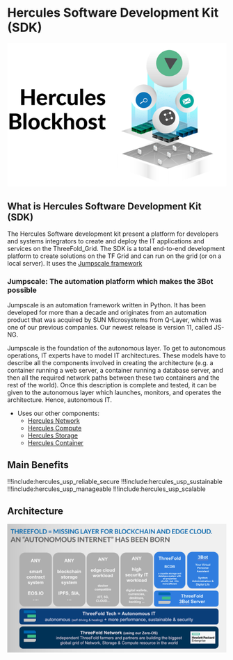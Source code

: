 # Hercules Software Development Kit (SDK)

![](img/bh1.png)

## What is Hercules Software Development Kit (SDK)

The Hercules Software development kit present a platform for developers and systems integrators to create and deploy the IT applications and services on the ThreeFold_Grid. The SDK is a total end-to-end development platform to create solutions on the TF Grid and can run on the grid (or on a local server). It uses the [Jumpscale framework](https://github.com/threefoldtech/js-ng)

### Jumpscale: The automation platform which makes the 3Bot possible

Jumpscale is an automation framework written in Python. It has been developed for more than a decade and originates from an automation product that was acquired by SUN Microsystems from Q-Layer, which was one of our previous companies. Our newest release is version 11, called JS-NG.

Jumpscale is the foundation of the autonomous layer. To get to autonomous operations, IT experts have to model IT architectures. These models have to describe all the components involved in creating the architecture (e.g. a container running a web server, a container running a database server, and then all the required network paths between these two containers and the rest of the world). Once this description is complete and tested, it can be given to the autonomous layer which launches, monitors, and operates the architecture. Hence, autonomous IT.

- Uses our other components:
  - [Hercules Network](hercules_network)
  - [Hercules Compute](hercules_compute)
  - [Hercules Storage](hercules_storage)
  - [Hercules Container](hercules_containers)

## Main Benefits

!!!include:hercules_usp_reliable_secure
!!!include:hercules_usp_sustainable
!!!include:hercules_usp_manageable
!!!include:hercules_usp_scalable

## Architecture

<!-- Insert diagram describing architecture -->

<!-- create specific  image -->

![](img/bh3.png)
